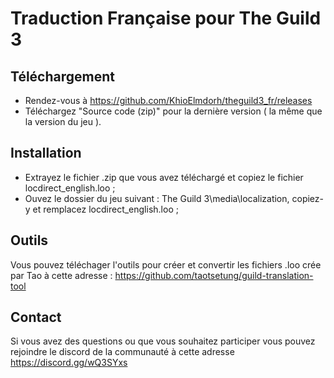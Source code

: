 # Traduction Française pour The Guild 3

## Téléchargement

* Rendez-vous à https://github.com/KhioElmdorh/theguild3_fr/releases
* Téléchargez "Source code (zip)" pour la dernière version ( la même que la version du jeu ).

## Installation

* Extrayez le fichier .zip que vous avez téléchargé et copiez le fichier locdirect_english.loo ;
* Ouvez le dossier du jeu suivant : The Guild 3\media\localization\, copiez-y et remplacez locdirect_english.loo ;

## Outils

Vous pouvez téléchager l'outils pour créer et convertir les fichiers .loo crée par Tao à cette adresse : https://github.com/taotsetung/guild-translation-tool

## Contact

Si vous avez des questions ou que vous souhaitez participer vous pouvez rejoindre le discord de la communauté à cette adresse https://discord.gg/wQ3SYxs
